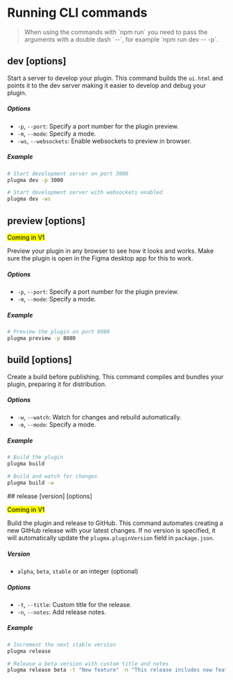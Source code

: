 # Running CLI commands

<blockquote class="info">
When using the commands with `npm run` you need to pass the arguments with a double dash `--`, for example `npm run dev -- -p`.
</blockquote>

## dev [options]

Start a server to develop your plugin. This command builds the `ui.html` and points it to the dev server making it easier to develop and debug your plugin.

##### Options

-   `-p`, `--port`: Specify a port number for the plugin preview.
-   `-m`, `--mode`: Specify a mode.
-   `-ws`, `--websockets`: Enable websockets to preview in browser.

##### Example

```bash
# Start development server on port 3000
plugma dev -p 3000

# Start development server with websockets enabled
plugma dev -ws
```

## preview [options]

<mark>Coming in V1</mark>

Preview your plugin in any browser to see how it looks and works. Make sure the plugin is open in the Figma desktop app for this to work.

##### Options

-   `-p`, `--port`: Specify a port number for the plugin preview.
-   `-m`, `--mode`: Specify a mode.

##### Example

```bash
# Preview the plugin on port 8080
plugma preview -p 8080
```

## build [options]

Create a build before publishing. This command compiles and bundles your plugin, preparing it for distribution.

##### Options

-   `-w`, `--watch`: Watch for changes and rebuild automatically.
-   `-m`, `--mode`: Specify a mode.

##### Example

```bash
# Build the plugin
plugma build

# Build and watch for changes
plugma build -w
```

## release [version] [options]

<mark>Coming in V1</mark>

Build the plugin and release to GitHub. This command automates creating a new GitHub release with your latest changes. If no version is specified, it will automatically update the `plugma.pluginVersion` field in `package.json`.

##### Version

-   `alpha`, `beta`, `stable` or an integer (optional)

##### Options

-   `-t`, `--title`: Custom title for the release.
-   `-n`, `--notes`: Add release notes.

##### Example

```bash
# Increment the next stable version
plugma release

# Release a beta version with custom title and notes
plugma release beta -t "New feature" -n "This release includes new features X and Y"
```
